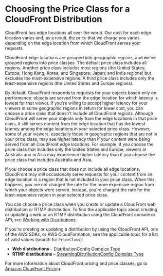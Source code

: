 # Choosing the Price Class for a CloudFront Distribution<a name="PriceClass"></a>

CloudFront has edge locations all over the world\. Our cost for each edge location varies and, as a result, the price that we charge you varies depending on the edge location from which CloudFront serves your requests\.

CloudFront edge locations are grouped into geographic regions, and we've grouped regions into price classes\. The default price class includes all regions\. Another price class includes most regions \(the United States; Europe; Hong Kong, Korea, and Singapore; Japan; and India regions\) but excludes the most\-expensive regions\. A third price class includes only the least\-expensive regions \(the United States and Europe regions\)\.

By default, CloudFront responds to requests for your objects based only on performance: objects are served from the edge location for which latency is lowest for that viewer\. If you're willing to accept higher latency for your viewers in some geographic regions in return for lower cost, you can choose a price class that doesn't include all CloudFront regions\. Although CloudFront will serve your objects only from the edge locations in that price class, it still serves content from the edge location that has the lowest latency among the edge locations in your selected price class\. However, some of your viewers, especially those in geographic regions that are not in your price class, may see higher latency than if your content were being served from all CloudFront edge locations\. For example, if you choose the price class that includes only the United States and Europe, viewers in Australia and in Asia may experience higher latency than if you choose the price class that includes Australia and Asia\.

If you choose a price class that does not include all edge locations, CloudFront may still occasionally serve requests for your content from an edge location in a region that is not included in your price class\. When this happens, you are not charged the rate for the more expensive region from which your objects were served\. Instead, you're charged the rate for the least\-expensive region in your selected price class\.

You can choose a price class when you create or update a CloudFront web distribution or RTMP distribution\. To find the applicable topic about creating or updating a web or an RTMP distribution using the CloudFront console or API, see [Working with Distributions](distribution-working-with.md)\. 

If you're creating or updating a distribution by using the CloudFront API, one of the AWS SDKs, or AWS CloudFormation, see the applicable topic for a list of valid values \(search for `PriceClass`\):
+ **Web distributions** – [DistributionConfig Complex Type](http://docs.aws.amazon.com/cloudfront/latest/APIReference/API_DistributionConfig.html)
+ **RTMP distributions** – [StreamingDistributionConfig Complex Type](http://docs.aws.amazon.com/cloudfront/latest/APIReference/API_StreamingDistributionConfig.html)

For more information about CloudFront pricing and price classes, go to [Amazon CloudFront Pricing](http://aws.amazon.com/cloudfront/pricing/)\.